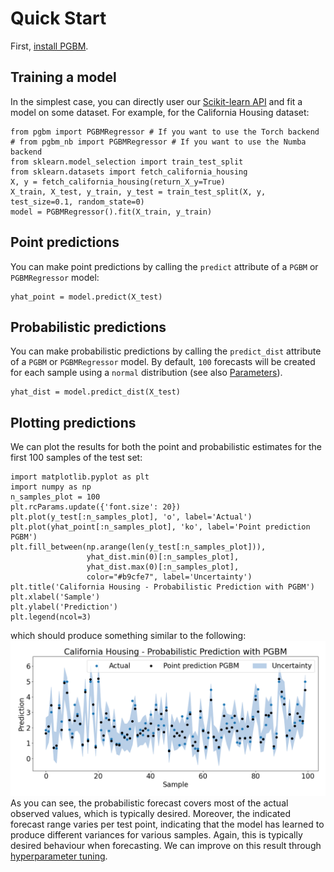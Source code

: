 # Quick Start #

First, [install PGBM](./installation.md).

## Training a model ##
In the simplest case, you can directly user our [Scikit-learn API](./features.md) and fit a model on some dataset. For example, for the California Housing dataset:

```
from pgbm import PGBMRegressor # If you want to use the Torch backend
# from pgbm_nb import PGBMRegressor # If you want to use the Numba backend
from sklearn.model_selection import train_test_split
from sklearn.datasets import fetch_california_housing
X, y = fetch_california_housing(return_X_y=True)
X_train, X_test, y_train, y_test = train_test_split(X, y, test_size=0.1, random_state=0)
model = PGBMRegressor().fit(X_train, y_train)  
```
## Point predictions ## 
You can make point predictions by calling the `predict` attribute of a `PGBM` or `PGBMRegressor` model:
```
yhat_point = model.predict(X_test)
```
## Probabilistic predictions ## 
You can make probabilistic predictions by calling the `predict_dist` attribute of a `PGBM` or `PGBMRegressor` model. By default, `100` forecasts will be created for each sample using a `normal` distribution (see also [Parameters](./parameters.md)).
```
yhat_dist = model.predict_dist(X_test)
```
## Plotting predictions ##
We can plot the results for both the point and probabilistic estimates for the first 100 samples of the test set:
```
import matplotlib.pyplot as plt
import numpy as np
n_samples_plot = 100
plt.rcParams.update({'font.size': 20})
plt.plot(y_test[:n_samples_plot], 'o', label='Actual')
plt.plot(yhat_point[:n_samples_plot], 'ko', label='Point prediction PGBM')
plt.fill_between(np.arange(len(y_test[:n_samples_plot])), 
                 yhat_dist.min(0)[:n_samples_plot], 
                 yhat_dist.max(0)[:n_samples_plot], 
                 color="#b9cfe7", label='Uncertainty')
plt.title('California Housing - Probabilistic Prediction with PGBM')
plt.xlabel('Sample')
plt.ylabel('Prediction')
plt.legend(ncol=3)
```
which should produce something similar to the following:
![PGBM Quick Start - California Housing Probabilistic Predictions](./figures/quick_start_firstexample.png)
As you can see, the probabilistic forecast covers most of the actual observed values, which is typically desired. Moreover, the indicated forecast range varies per test point, indicating that the model has learned to produce different variances for various samples. Again, this is typically desired behaviour when forecasting. We can improve on this result through [hyperparameter tuning](./parameters##Parameter-tuning). 